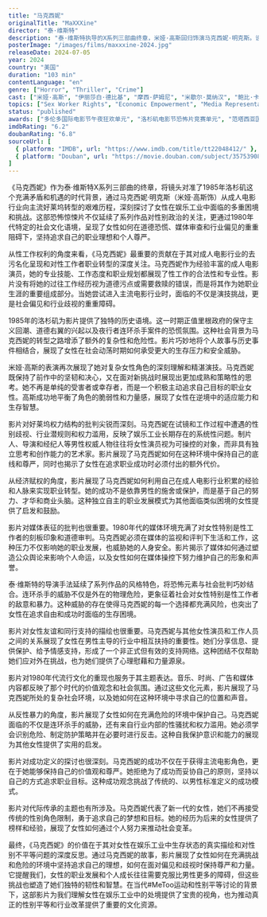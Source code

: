```yaml
---
title: "马克西妮"
originalTitle: "MaXXXine"
director: "泰·维斯特"
description: "泰·维斯特执导的X系列三部曲终章，米娅·高斯回归饰演马克西妮·明克斯。设定在1985年洛杉矶，马克西妮从成人电影明星转型追求好莱坞主流演艺事业，却遭遇连环杀手的威胁。影片深刻探讨了女性在娱乐工业中的生存困境、性工作去污名化、好莱坞权力结构以及女性如何在男性主导的行业中争取自主权等重要议题。"
posterImage: "/images/films/maxxxine-2024.jpg"
releaseDate: 2024-07-05
year: 2024
country: "美国"
duration: "103 min"
contentLanguage: "en"
genre: ["Horror", "Thriller", "Crime"]
cast: ["米娅·高斯", "伊丽莎白·德比基", "摩西·萨姆尼", "米歇尔·莫纳汉", "鲍比·卡纳瓦尔"]
topics: ["Sex Worker Rights", "Economic Empowerment", "Media Representation Critique", "Gender Politics", "Anti-Sexual Violence", "Cultural Critique", "Arts and Performance", "Historical Context"]
status: "published"
awards: ["多伦多国际电影节午夜狂欢单元", "洛杉矶电影节恐怖片竞赛单元", "范塔西亚国际电影节最佳女主角提名"]
imdbRating: "6.2"
doubanRating: "6.8"
sourceUrl: [
  { platform: "IMDB", url: "https://www.imdb.com/title/tt22048412/" },
  { platform: "Douban", url: "https://movie.douban.com/subject/35753908/" }
]
---
```


《马克西妮》作为泰·维斯特X系列三部曲的终章，将镜头对准了1985年洛杉矶这个充满矛盾和机遇的时代背景，通过马克西妮·明克斯（米娅·高斯饰）从成人电影行业向主流好莱坞转型的艰难历程，深刻探讨了女性在娱乐工业中面临的多重困境和挑战。这部恐怖惊悚片不仅延续了系列作品对性别政治的关注，更通过1980年代特定的社会文化语境，呈现了女性如何在道德恐慌、媒体审查和行业偏见的重重阻碍下，坚持追求自己的职业理想和个人尊严。

从性工作权利的角度来看，《马克西妮》最重要的贡献在于其对成人电影行业的去污名化呈现和对性工作者职业转型的深度关注。马克西妮作为经验丰富的成人电影演员，她的专业技能、工作态度和职业规划都展现了性工作的合法性和专业性。影片没有将她的过往工作经历视为道德污点或需要救赎的错误，而是将其作为她职业生涯的重要组成部分。当她尝试进入主流电影行业时，面临的不仅是演技挑战，更是社会偏见和行业歧视的重重障碍。

1985年的洛杉矶为影片提供了独特的历史语境。这一时期正值里根政府的保守主义回潮、道德右翼的兴起以及夜行者连环杀手案件的恐慌氛围。这种社会背景为马克西妮的转型之路增添了额外的复杂性和危险性。影片巧妙地将个人故事与历史事件相结合，展现了女性在社会动荡时期如何承受更大的生存压力和安全威胁。

米娅·高斯的表演再次展现了她对复杂女性角色的深刻理解和精湛演技。马克西妮既保持了前作中的坚韧和决心，又在面对新挑战时展现出更加成熟和策略性的思考。她不再是单纯的受害者或幸存者，而是一个积极主动追求自己目标的职业女性。高斯成功地平衡了角色的脆弱性和力量感，展现了女性在逆境中的适应能力和生存智慧。

影片对好莱坞权力结构的批判尖锐而深刻。马克西妮在试镜和工作过程中遭遇的性别歧视、行业潜规则和权力滥用，反映了娱乐工业长期存在的系统性问题。制片人、导演和经纪人等男性权威人物往往将女性演员视为可操控的对象，而非具有独立思考和创作能力的艺术家。影片展现了马克西妮如何在这种环境中保持自己的底线和尊严，同时也揭示了女性在追求职业成功时必须付出的额外代价。

从经济赋权的角度，影片展现了马克西妮如何利用自己在成人电影行业积累的经验和人脉来实现职业转型。她的成功不是依靠男性的施舍或保护，而是基于自己的努力、才华和商业头脑。这种独立自主的职业发展模式为其他面临类似困境的女性提供了启发和鼓励。

影片对媒体表征的批判也很重要。1980年代的媒体环境充满了对女性特别是性工作者的刻板印象和道德审判。马克西妮必须在媒体的监视和评判下生活和工作，这种压力不仅影响她的职业发展，也威胁她的人身安全。影片揭示了媒体如何通过塑造公众舆论来影响个人命运，以及女性如何在媒体操控下努力维护自己的形象和声誉。

泰·维斯特的导演手法延续了系列作品的风格特色，将恐怖元素与社会批判巧妙结合。连环杀手的威胁不仅是外在的物理危险，更象征着社会对女性特别是性工作者的敌意和暴力。这种威胁的存在使得马克西妮的每一个选择都充满风险，也突出了女性在追求自由和成功时面临的生存困境。

影片对女性友谊和同行支持的描绘也很重要。马克西妮与其他女性演员和工作人员之间的关系展现了女性在男性主导的行业中相互扶持的重要性。她们分享信息、提供保护、给予情感支持，形成了一个非正式但有效的支持网络。这种团结不仅帮助她们应对外在挑战，也为她们提供了心理慰藉和力量源泉。

影片对1980年代流行文化的重现也服务于其主题表达。音乐、时尚、广告和媒体内容都反映了那个时代的价值观念和社会氛围。通过这些文化元素，影片展现了马克西妮所处的复杂社会环境，以及她如何在这种环境中寻求自己的位置和声音。

从反性暴力的角度，影片展现了女性如何在充满危险的环境中保护自己。马克西妮面临的不仅是连环杀手的威胁，还有来自行业内部的性骚扰和权力滥用。她必须学会识别危险、制定防护策略并在必要时进行反击。这种自我保护意识和能力的展现为其他女性提供了实用的启发。

影片对成功定义的探讨也很深刻。马克西妮的成功不仅在于获得主流电影角色，更在于她能够保持自己的价值观和尊严。她拒绝为了成功而妥协自己的原则，坚持以自己的方式追求职业目标。这种成功观念挑战了传统的、以男性标准定义的成功模式。

影片对代际传承的主题也有所涉及。马克西妮代表了新一代的女性，她们不再接受传统的性别角色限制，勇于追求自己的梦想和目标。她的经历为后来的女性提供了榜样和经验，展现了女性如何通过个人努力来推动社会变革。

最终，《马克西妮》的价值在于其对女性在娱乐工业中生存状态的真实描绘和对性别不平等问题的深度反思。通过马克西妮的故事，影片展现了女性如何在充满挑战和危险的环境中坚持追求自己的理想，如何在面对偏见和歧视时保持尊严和力量。它提醒我们，女性的职业发展和个人成长往往需要克服比男性更多的障碍，但这些挑战也塑造了她们独特的韧性和智慧。在当代#MeToo运动和性别平等讨论的背景下，这部影片为我们理解女性在娱乐工业中的处境提供了宝贵的视角，也为推动真正的性别平等和行业改革提供了重要的文化资源。